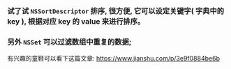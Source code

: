 ### 试了试 `NSSortDescriptor` 排序, 很方便, 它可以设定关键字( 字典中的 key ), 根据对应 key 的 value 来进行排序。

### 另外 `NSSet` 可以过滤数组中重复的数据; 

有兴趣的童鞋可以看下这篇文章: https://www.jianshu.com/p/3e9f0884be6b
